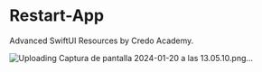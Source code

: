 # Restart-App
Advanced SwiftUI Resources by Credo Academy.

![Uploading Captura de pantalla 2024-01-20 a las 13.05.10.png…]()
